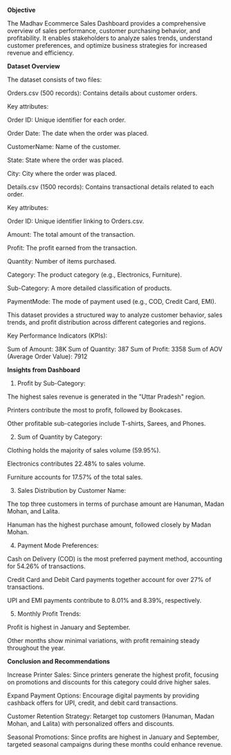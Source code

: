 **Objective**

The Madhav Ecommerce Sales Dashboard provides a comprehensive overview of sales performance, customer purchasing behavior, and profitability. It enables stakeholders to analyze sales trends, understand customer preferences, and optimize business strategies for increased revenue and efficiency.

**Dataset Overview**

The dataset consists of two files:

Orders.csv (500 records): Contains details about customer orders.

Key attributes:

Order ID: Unique identifier for each order.

Order Date: The date when the order was placed.

CustomerName: Name of the customer.

State: State where the order was placed.

City: City where the order was placed.

Details.csv (1500 records): Contains transactional details related to each order.

Key attributes:

Order ID: Unique identifier linking to Orders.csv.

Amount: The total amount of the transaction.

Profit: The profit earned from the transaction.

Quantity: Number of items purchased.

Category: The product category (e.g., Electronics, Furniture).

Sub-Category: A more detailed classification of products.

PaymentMode: The mode of payment used (e.g., COD, Credit Card, EMI).

This dataset provides a structured way to analyze customer behavior, sales trends, and profit distribution across different categories and regions.

Key Performance Indicators (KPIs):

Sum of Amount: 38K
Sum of Quantity: 387
Sum of Profit: 3358
Sum of AOV (Average Order Value): 7912

**Insights from Dashboard**

1. Profit by Sub-Category:

The highest sales revenue is generated in the "Uttar Pradesh" region.

Printers contribute the most to profit, followed by Bookcases.

Other profitable sub-categories include T-shirts, Sarees, and Phones.

2. Sum of Quantity by Category:

Clothing holds the majority of sales volume (59.95%).

Electronics contributes 22.48% to sales volume.

Furniture accounts for 17.57% of the total sales.

3. Sales Distribution by Customer Name:

The top three customers in terms of purchase amount are Hanuman, Madan Mohan, and Lalita.

Hanuman has the highest purchase amount, followed closely by Madan Mohan.

4. Payment Mode Preferences:

Cash on Delivery (COD) is the most preferred payment method, accounting for 54.26% of transactions.

Credit Card and Debit Card payments together account for over 27% of transactions.

UPI and EMI payments contribute to 8.01% and 8.39%, respectively.

5. Monthly Profit Trends:

Profit is highest in January and September.

Other months show minimal variations, with profit remaining steady throughout the year.

**Conclusion and Recommendations**

Increase Printer Sales: Since printers generate the highest profit, focusing on promotions and discounts for this category could drive higher sales.

Expand Payment Options: Encourage digital payments by providing cashback offers for UPI, credit, and debit card transactions.

Customer Retention Strategy: Retarget top customers (Hanuman, Madan Mohan, and Lalita) with personalized offers and discounts.

Seasonal Promotions: Since profits are highest in January and September, targeted seasonal campaigns during these months could enhance revenue.
